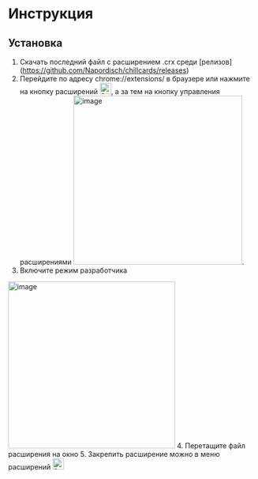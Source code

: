 # Инструкция
## Установка
1. Скачать последний файл с расширением .crx среди [релизов] (https://github.com/Napordisch/chillcards/releases)
2. Перейдите по адресу chrome://extensions/ в браузере или нажмите на кнопку расширений <img width="23" alt="Screenshot 2024-12-16 at 11 38 39" src="https://github.com/user-attachments/assets/52daeb6e-13c8-4d94-9281-aea2b9c7d48c" />, а за тем на кнопку управления расширениями <img width="342" alt="image" src="https://github.com/user-attachments/assets/1ae0f8a3-4981-4e10-a227-78b507a79a05" />.
3. Включите режим разработчика
<img width="338" alt="image" src="https://github.com/user-attachments/assets/4e750560-3a48-435d-b3a9-31b1a12b1956" />
4. Перетащите файл расширения на окно
5. Закрепить расширение можно в меню расширений <img width="23" alt="Screenshot 2024-12-16 at 11 38 39" src="https://github.com/user-attachments/assets/52daeb6e-13c8-4d94-9281-aea2b9c7d48c" />
